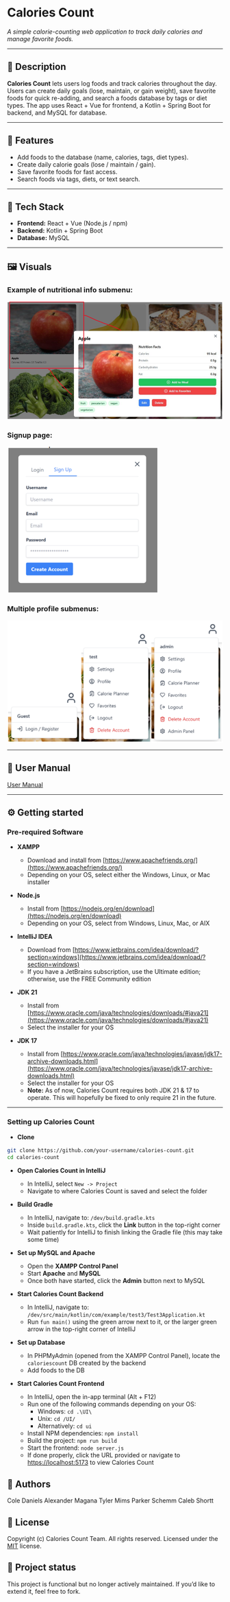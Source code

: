 # Calories Count
_A simple calorie-counting web application to track daily calories and manage favorite foods._

---

## 📖 Description
**Calories Count** lets users log foods and track calories throughout the day. Users can create daily goals (lose, maintain, or gain weight), save favorite foods for quick re-adding, and search a foods database by tags or diet types. The app uses React + Vue for frontend, a Kotlin + Spring Boot for backend, and MySQL for database.

---

## 🚀 Features
- Add foods to the database (name, calories, tags, diet types).
- Create daily calorie goals (lose / maintain / gain).
- Save favorite foods for fast access.
- Search foods via tags, diets, or text search.

---

## 🧩 Tech Stack
- **Frontend:** React + Vue (Node.js / npm)  
- **Backend:** Kotlin + Spring Boot  
- **Database:** MySQL

---

## 🖼️ Visuals
### Example of nutritional info submenu:
![Example of nutritional info submenu](./docs/cc_nutritional_info.png)

### Signup page:
![Signup page](./docs/cc_signup.png)

### Multiple profile submenus:
![Multiple profile submenus](./docs/cc_profile_submenu.png)

---

## 📘 User Manual
[User Manual](./docs/UserManual-CaloriesCount.pdf)

---

## ⚙️ Getting started

### **Pre-required Software**

- **XAMPP**
  - Download and install from [https://www.apachefriends.org/](https://www.apachefriends.org/)
  - Depending on your OS, select either the Windows, Linux, or Mac installer

- **Node.js**
  - Install from [https://nodejs.org/en/download](https://nodejs.org/en/download)
  - Depending on your OS, select from Windows, Linux, Mac, or AIX

- **IntelliJ IDEA**
  - Download from [https://www.jetbrains.com/idea/download/?section=windows](https://www.jetbrains.com/idea/download/?section=windows)
  - If you have a JetBrains subscription, use the Ultimate edition; otherwise, use the FREE Community edition

- **JDK 21**
  - Install from [https://www.oracle.com/java/technologies/downloads/#java21](https://www.oracle.com/java/technologies/downloads/#java21)
  - Select the installer for your OS

- **JDK 17**
  - Install from [https://www.oracle.com/java/technologies/javase/jdk17-archive-downloads.html](https://www.oracle.com/java/technologies/javase/jdk17-archive-downloads.html)
  - Select the installer for your OS
  - **Note:** As of now, Calories Count requires both JDK 21 & 17 to operate. This will hopefully be fixed to only require 21 in the future.

---

### **Setting up Calories Count**

- **Clone**
```bash
git clone https://github.com/your-username/calories-count.git
cd calories-count
```

- **Open Calories Count in IntelliJ**
  - In IntelliJ, select `New -> Project`
  - Navigate to where Calories Count is saved and select the folder

- **Build Gradle**
  - In IntelliJ, navigate to: `/dev/build.gradle.kts`
  - Inside `build.gradle.kts`, click the **Link** button in the top-right corner
  - Wait patiently for IntelliJ to finish linking the Gradle file (this may take some time)

- **Set up MySQL and Apache**
  - Open the **XAMPP Control Panel**
  - Start **Apache** and **MySQL**
  - Once both have started, click the **Admin** button next to MySQL

- **Start Calories Count Backend**
  - In IntelliJ, navigate to: `/dev/src/main/kotlin/com/example/test3/Test3Application.kt`
  - Run `fun main()` using the green arrow next to it, or the larger green arrow in the top-right corner of IntelliJ

- **Set up Database**
  - In PHPMyAdmin (opened from the XAMPP Control Panel), locate the `caloriescount` DB created by the backend
  - Add foods to the DB

- **Start Calories Count Frontend**
  - In IntelliJ, open the in-app terminal (Alt + F12)
  - Run one of the following commands depending on your OS:
    - Windows: `cd .\UI\`
    - Unix: `cd /UI/`
    - Alternatively: `cd ui`
  - Install NPM dependencies: `npm install`
  - Build the project: `npm run build`
  - Start the frontend: `node server.js`
  - If done properly, click the URL provided or navigate to [https://localhost:5173](https://localhost:5173) to view Calories Count


## 👥 Authors
Cole Daniels
Alexander Magana
Tyler Mims
Parker Schemm
Caleb Shortt

## 📄 License
Copyright (c) Calories Count Team. All rights reserved.
Licensed under the [MIT](./LICENSE) license.

## 📌 Project status
This project is functional but no longer actively maintained.
If you’d like to extend it, feel free to fork.
